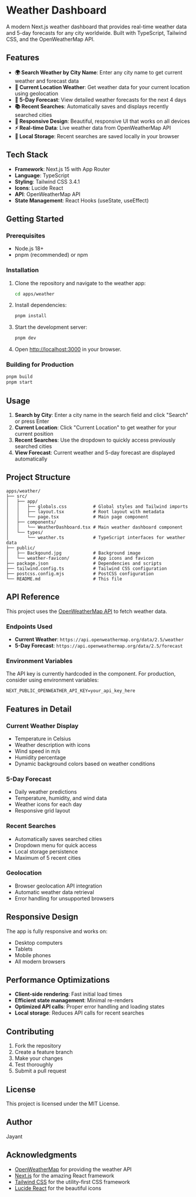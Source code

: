 # Weather Dashboard

A modern Next.js weather dashboard that provides real-time weather data and 5-day forecasts for any city worldwide. Built with TypeScript, Tailwind CSS, and the OpenWeatherMap API.

## Features

- **🌍 Search Weather by City Name**: Enter any city name to get current weather and forecast data
- **📍 Current Location Weather**: Get weather data for your current location using geolocation
- **📅 5-Day Forecast**: View detailed weather forecasts for the next 4 days
- **📚 Recent Searches**: Automatically saves and displays recently searched cities
- **🎨 Responsive Design**: Beautiful, responsive UI that works on all devices
- **⚡ Real-time Data**: Live weather data from OpenWeatherMap API
- **💾 Local Storage**: Recent searches are saved locally in your browser

## Tech Stack

- **Framework**: Next.js 15 with App Router
- **Language**: TypeScript
- **Styling**: Tailwind CSS 3.4.1
- **Icons**: Lucide React
- **API**: OpenWeatherMap API
- **State Management**: React Hooks (useState, useEffect)

## Getting Started

### Prerequisites

- Node.js 18+ 
- pnpm (recommended) or npm

### Installation

1. Clone the repository and navigate to the weather app:
   ```bash
   cd apps/weather
   ```

2. Install dependencies:
   ```bash
   pnpm install
   ```

3. Start the development server:
   ```bash
   pnpm dev
   ```

4. Open [http://localhost:3000](http://localhost:3000) in your browser.

### Building for Production

```bash
pnpm build
pnpm start
```

## Usage

1. **Search by City**: Enter a city name in the search field and click "Search" or press Enter
2. **Current Location**: Click "Current Location" to get weather for your current position
3. **Recent Searches**: Use the dropdown to quickly access previously searched cities
4. **View Forecast**: Current weather and 5-day forecast are displayed automatically

## Project Structure

```
apps/weather/
├── src/
│   ├── app/
│   │   ├── globals.css          # Global styles and Tailwind imports
│   │   ├── layout.tsx           # Root layout with metadata
│   │   └── page.tsx             # Main page component
│   ├── components/
│   │   └── WeatherDashboard.tsx # Main weather dashboard component
│   └── types/
│       └── weather.ts           # TypeScript interfaces for weather data
├── public/
│   ├── Backgound.jpg            # Background image
│   └── weather-favicon/         # App icons and favicon
├── package.json                 # Dependencies and scripts
├── tailwind.config.ts           # Tailwind CSS configuration
├── postcss.config.mjs           # PostCSS configuration
└── README.md                    # This file
```

## API Reference

This project uses the [OpenWeatherMap API](https://openweathermap.org/api) to fetch weather data.

### Endpoints Used

- **Current Weather**: `https://api.openweathermap.org/data/2.5/weather`
- **5-Day Forecast**: `https://api.openweathermap.org/data/2.5/forecast`

### Environment Variables

The API key is currently hardcoded in the component. For production, consider using environment variables:

```env
NEXT_PUBLIC_OPENWEATHER_API_KEY=your_api_key_here
```

## Features in Detail

### Current Weather Display
- Temperature in Celsius
- Weather description with icons
- Wind speed in m/s
- Humidity percentage
- Dynamic background colors based on weather conditions

### 5-Day Forecast
- Daily weather predictions
- Temperature, humidity, and wind data
- Weather icons for each day
- Responsive grid layout

### Recent Searches
- Automatically saves searched cities
- Dropdown menu for quick access
- Local storage persistence
- Maximum of 5 recent cities

### Geolocation
- Browser geolocation API integration
- Automatic weather data retrieval
- Error handling for unsupported browsers

## Responsive Design

The app is fully responsive and works on:
- Desktop computers
- Tablets
- Mobile phones
- All modern browsers

## Performance Optimizations

- **Client-side rendering**: Fast initial load times
- **Efficient state management**: Minimal re-renders
- **Optimized API calls**: Proper error handling and loading states
- **Local storage**: Reduces API calls for recent searches

## Contributing

1. Fork the repository
2. Create a feature branch
3. Make your changes
4. Test thoroughly
5. Submit a pull request

## License

This project is licensed under the MIT License.

## Author

Jayant

## Acknowledgments

- [OpenWeatherMap](https://openweathermap.org/) for providing the weather API
- [Next.js](https://nextjs.org/) for the amazing React framework
- [Tailwind CSS](https://tailwindcss.com/) for the utility-first CSS framework
- [Lucide React](https://lucide.dev/) for the beautiful icons
